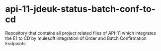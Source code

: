 # api-11-jdeuk-status-batch-conf-to-cd
Repository that contains all project related files of API-11 which integrates the E1 to CD by mulesoft integration of Order and Batch Confirmation Endpoints

